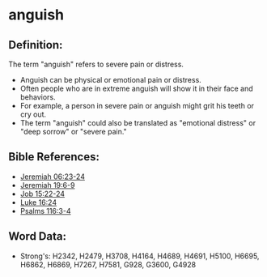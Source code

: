 # anguish #

## Definition: ##

The term "anguish" refers to severe pain or distress. 

* Anguish can be physical or emotional pain or distress.
* Often people who are in extreme anguish will show it in their face and behaviors.
* For example, a person in severe pain or anguish might grit his teeth or cry out.
* The term "anguish" could also be translated as "emotional distress" or "deep sorrow" or "severe pain."
 

## Bible References: ##

* [Jeremiah 06:23-24](rc://en/tn/help/jer/06/23)
* [Jeremiah 19:6-9](rc://en/tn/help/jer/19/06)
* [Job 15:22-24](rc://en/tn/help/job/15/22)
* [Luke 16:24](rc://en/tn/help/luk/16/24)
* [Psalms 116:3-4](rc://en/tn/help/psa/116/003)

## Word Data: ##

* Strong's: H2342, H2479, H3708, H4164, H4689, H4691, H5100, H6695, H6862, H6869, H7267, H7581, G928, G3600, G4928
